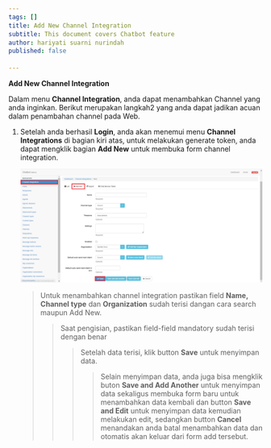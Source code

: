 ```yaml
---
tags: []
title: Add New Channel Integration
subtitle: This document covers Chatbot feature
author: hariyati suarni nurindah
published: false

---
```

**Add New Channel Integration**

Dalam menu **Channel Integration**, anda dapat menambahkan Channel yang anda inginkan. Berikut merupakan langkah2 yang anda dapat jadikan acuan dalam penambahan channel pada Web.

1. Setelah anda berhasil **Login**, anda akan menemui menu **Channel Integrations** di bagian kiri atas, untuk melakukan generate token, anda dapat mengklik bagian **Add New** untuk membuka form channel integration.

   ![](/uploads/channel1.PNG)

   > Untuk menambahkan channel integration pastikan field **Name, Channel type** dan **Organization** sudah terisi dangan cara search maupun Add New.
   >
   > > Saat pengisian, pastikan field-field mandatory sudah terisi dengan benar
   > >
   > > > Setelah data terisi, klik button **Save** untuk menyimpan data.
   > > >
   > > > > Selain menyimpan data, anda juga bisa mengklik buton **Save and Add Another** untuk menyimpan data sekaligus membuka form baru untuk menambahkan data kembali dan button **Save and Edit** untuk menyimpan data kemudian melakukan edit, sedangkan button **Cancel** menandakan anda batal menambahkan data dan otomatis akan keluar dari form add tersebut.